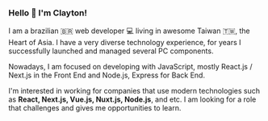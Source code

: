 ### Hello 👋 I'm Clayton! 

I am a brazilian 🇧🇷 web developer 💻 living in awesome Taiwan 🇹🇼, the Heart of Asia. I have a very diverse technology experience, for years I successfully launched and managed several PC components.

Nowadays, I am focused on developing with JavaScript, mostly React.js / Next.js in the Front End and Node.js, Express for Back End.

I'm interested in working for companies that use modern technologies such as <strong>React, Next.js, Vue.js, Nuxt.js, Node.js</strong>, and etc. I am looking for a role that challenges and gives me opportunities to learn.
